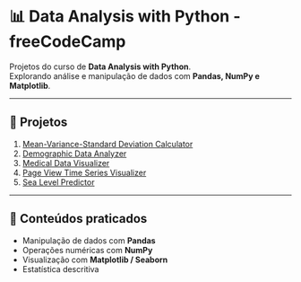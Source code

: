 # 📊 Data Analysis with Python - freeCodeCamp

Projetos do curso de **Data Analysis with Python**.  
Explorando análise e manipulação de dados com **Pandas, NumPy e Matplotlib**.

---

## 📂 Projetos

1. [Mean-Variance-Standard Deviation Calculator](./Project1)  
2. [Demographic Data Analyzer](./Project2)  
3. [Medical Data Visualizer](./Project3)  
4. [Page View Time Series Visualizer](./Project4)  
5. [Sea Level Predictor](./Project5)  

---

## 🚀 Conteúdos praticados
- Manipulação de dados com **Pandas**
- Operações numéricas com **NumPy**
- Visualização com **Matplotlib / Seaborn**
- Estatística descritiva
